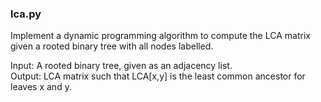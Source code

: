 ### lca.py

Implement a dynamic programming algorithm to compute the LCA matrix given a
rooted binary tree with all nodes labelled.

Input: A rooted binary tree, given as an adjacency list.  
Output: LCA matrix such that LCA[x,y] is the least common ancestor for leaves x
and y. 
